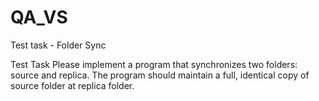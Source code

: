 # QA_VS
Test task - Folder Sync

Test Task
Please implement a program that synchronizes two folders: source and replica.
The program should maintain a full, identical copy of source folder at replica
folder.
